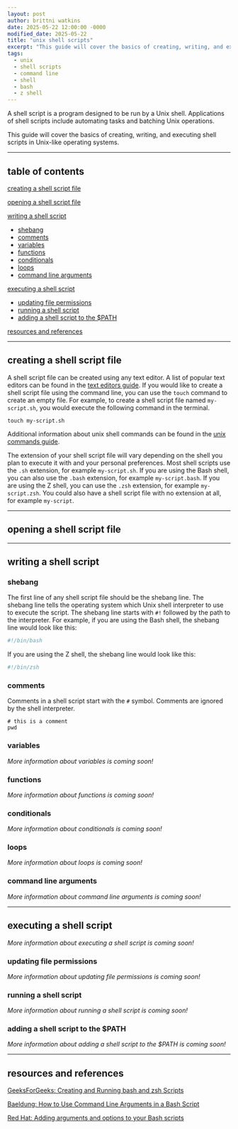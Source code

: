 ```yaml
---
layout: post
author: brittni watkins
date: 2025-05-22 12:00:00 -0000
modified_date: 2025-05-22
title: "unix shell scripts"
excerpt: "This guide will cover the basics of creating, writing, and executing shell scripts in Unix-like operating systems."
tags:
  - unix
  - shell scripts
  - command line
  - shell
  - bash
  - z shell
---
```


A shell script is a program designed to be run by a Unix shell. Applications of shell scripts include automating tasks and batching Unix operations.

This guide will cover the basics of creating, writing, and executing shell scripts in Unix-like operating systems.

----

## table of contents

[creating a shell script file](#creating-a-shell-script-file)

[opening a shell script file](#opening-a-shell-script-file)

[writing a shell script](#writing-a-shell-script)
- [shebang](#shebang)
- [comments](#comments)
- [variables](#variables)
- [functions](#functions)
- [conditionals](#conditionals)
- [loops](#loops)
- [command line arguments](#command-line-arguments)

[executing a shell script](#executing-a-shell-script)
- [updating file permissions](#updating-file-permissions)
- [running a shell script](#running-a-shell-script)
- [adding a shell script to the $PATH](#adding-a-shell-script-to-the-path)

[resources and references](#resources-and-references)

----

## creating a shell script file

A shell script file can be created using any text editor. A list of popular text editors can be found in the [text editors guide](TODO). If you would like to create a shell script file using the command line, you can use the `touch` command to create an empty file. For example, to create a shell script file named `my-script.sh`, you would execute the following command in the terminal.

```shell
touch my-script.sh
```

Additional information about unix shell commands can be found in the [unix commands guide](TODO).

The extension of your shell script file will vary depending on the shell you plan to execute it with and your personal preferences. Most shell scripts use the `.sh` extension, for example `my-script.sh`. If you are using the Bash shell, you can also use the `.bash` extension, for example `my-script.bash`. If you are using the Z shell, you can use the `.zsh` extension, for example `my-script.zsh`. You could also have a shell script file with no extension at all, for example `my-script`.

----

## opening a shell script file

----

## writing a shell script

### shebang

The first line of any shell script file should be the shebang line. The shebang line tells the operating system which Unix shell interpreter to use to execute the script. The shebang line starts with `#!` followed by the path to the interpreter. For example, if you are using the Bash shell, the shebang line would look like this:

```bash
#!/bin/bash
```
If you are using the Z shell, the shebang line would look like this:

```zsh
#!/bin/zsh
```

### comments

Comments in a shell script start with the `#` symbol. Comments are ignored by the shell interpreter.

```shell
# this is a comment
pwd
```

### variables

*More information about variables is coming soon!*

<!-- TODO - complete variables in shell scripts section -->

### functions

*More information about functions is coming soon!*

<!-- TODO - complete functions in shell scripts section -->

### conditionals

*More information about conditionals is coming soon!*

<!-- TODO - complete conditionals in shell scripts section -->

### loops

*More information about loops is coming soon!*

<!-- TODO - complete loops in shell scripts section -->

### command line arguments

*More information about command line arguments is coming soon!*

<!-- TODO - complete command line arguments in shell scripts section -->

----

## executing a shell script

*More information about executing a shell script is coming soon!*

<!-- TODO - complete executing a shell script section -->

### updating file permissions

*More information about updating file permissions is coming soon!*

<!-- TODO - complete updating file permissions section -->

### running a shell script

*More information about running a shell script is coming soon!*

<!-- TODO - complete running a shell script section -->

### adding a shell script to the $PATH

*More information about adding a shell script to the $PATH is coming soon!*

<!-- TODO - complete adding a shell script to the $PATH section -->

----

## resources and references

[GeeksForGeeks: Creating and Running bash and zsh Scripts](https://www.geeksforgeeks.org/creating-and-running-bash-and-zsh-scripts/)

[Baeldung: How to Use Command Line Arguments in a Bash Script](https://www.baeldung.com/linux/use-command-line-arguments-in-bash-script)

[Red Hat: Adding arguments and options to your Bash scripts](https://www.redhat.com/sysadmin/arguments-options-bash-scripts)
